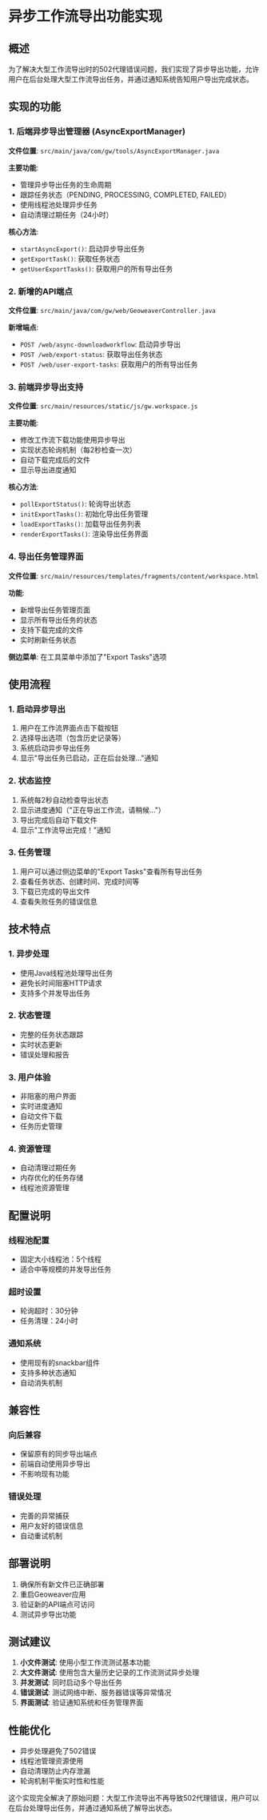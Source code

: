 # 异步工作流导出功能实现

## 概述

为了解决大型工作流导出时的502代理错误问题，我们实现了异步导出功能，允许用户在后台处理大型工作流导出任务，并通过通知系统告知用户导出完成状态。

## 实现的功能

### 1. 后端异步导出管理器 (AsyncExportManager)

**文件位置**: `src/main/java/com/gw/tools/AsyncExportManager.java`

**主要功能**:
- 管理异步导出任务的生命周期
- 跟踪任务状态（PENDING, PROCESSING, COMPLETED, FAILED）
- 使用线程池处理异步任务
- 自动清理过期任务（24小时）

**核心方法**:
- `startAsyncExport()`: 启动异步导出任务
- `getExportTask()`: 获取任务状态
- `getUserExportTasks()`: 获取用户的所有导出任务

### 2. 新增的API端点

**文件位置**: `src/main/java/com/gw/web/GeoweaverController.java`

**新增端点**:
- `POST /web/async-downloadworkflow`: 启动异步导出
- `POST /web/export-status`: 获取导出任务状态
- `POST /web/user-export-tasks`: 获取用户的所有导出任务

### 3. 前端异步导出支持

**文件位置**: `src/main/resources/static/js/gw.workspace.js`

**主要功能**:
- 修改工作流下载功能使用异步导出
- 实现状态轮询机制（每2秒检查一次）
- 自动下载完成后的文件
- 显示导出进度通知

**核心方法**:
- `pollExportStatus()`: 轮询导出状态
- `initExportTasks()`: 初始化导出任务管理
- `loadExportTasks()`: 加载导出任务列表
- `renderExportTasks()`: 渲染导出任务界面

### 4. 导出任务管理界面

**文件位置**: `src/main/resources/templates/fragments/content/workspace.html`

**功能**:
- 新增导出任务管理页面
- 显示所有导出任务的状态
- 支持下载完成的文件
- 实时刷新任务状态

**侧边菜单**: 在工具菜单中添加了"Export Tasks"选项

## 使用流程

### 1. 启动异步导出
1. 用户在工作流界面点击下载按钮
2. 选择导出选项（包含历史记录等）
3. 系统启动异步导出任务
4. 显示"导出任务已启动，正在后台处理..."通知

### 2. 状态监控
1. 系统每2秒自动检查导出状态
2. 显示进度通知（"正在导出工作流，请稍候..."）
3. 导出完成后自动下载文件
4. 显示"工作流导出完成！"通知

### 3. 任务管理
1. 用户可以通过侧边菜单的"Export Tasks"查看所有导出任务
2. 查看任务状态、创建时间、完成时间等
3. 下载已完成的导出文件
4. 查看失败任务的错误信息

## 技术特点

### 1. 异步处理
- 使用Java线程池处理导出任务
- 避免长时间阻塞HTTP请求
- 支持多个并发导出任务

### 2. 状态管理
- 完整的任务状态跟踪
- 实时状态更新
- 错误处理和报告

### 3. 用户体验
- 非阻塞的用户界面
- 实时进度通知
- 自动文件下载
- 任务历史管理

### 4. 资源管理
- 自动清理过期任务
- 内存优化的任务存储
- 线程池资源管理

## 配置说明

### 线程池配置
- 固定大小线程池：5个线程
- 适合中等规模的并发导出任务

### 超时设置
- 轮询超时：30分钟
- 任务清理：24小时

### 通知系统
- 使用现有的snackbar组件
- 支持多种状态通知
- 自动消失机制

## 兼容性

### 向后兼容
- 保留原有的同步导出端点
- 前端自动使用异步导出
- 不影响现有功能

### 错误处理
- 完善的异常捕获
- 用户友好的错误信息
- 自动重试机制

## 部署说明

1. 确保所有新文件已正确部署
2. 重启Geoweaver应用
3. 验证新的API端点可访问
4. 测试异步导出功能

## 测试建议

1. **小文件测试**: 使用小型工作流测试基本功能
2. **大文件测试**: 使用包含大量历史记录的工作流测试异步处理
3. **并发测试**: 同时启动多个导出任务
4. **错误测试**: 测试网络中断、服务器错误等异常情况
5. **界面测试**: 验证通知系统和任务管理界面

## 性能优化

- 异步处理避免了502错误
- 线程池管理资源使用
- 自动清理防止内存泄漏
- 轮询机制平衡实时性和性能

这个实现完全解决了原始问题：大型工作流导出不再导致502代理错误，用户可以在后台处理导出任务，并通过通知系统了解导出状态。
